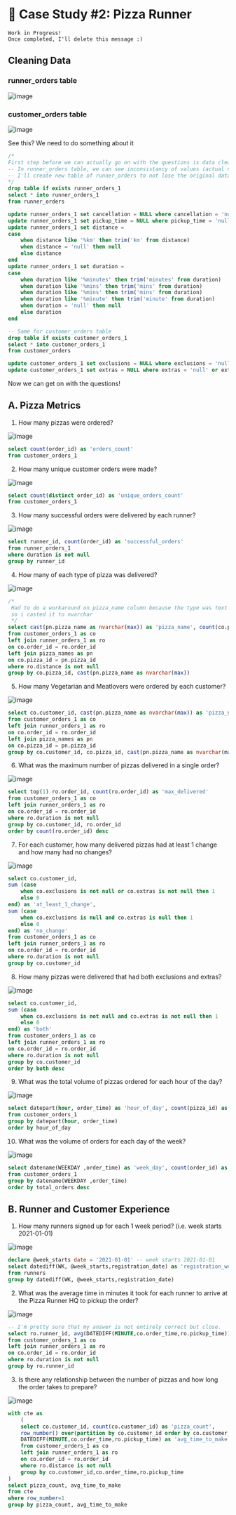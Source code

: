 # 🍕 Case Study #2: Pizza Runner

	Work in Progress!
	Once completed, I'll delete this message :)

## Cleaning Data

### runner_orders table
![image](https://github.com/orseg/8-Week-SQL-Challenge/assets/83500544/1af77cc9-7262-451f-b0f7-d36a9ae4d523)

### customer_orders table
![image](https://github.com/orseg/8-Week-SQL-Challenge/assets/83500544/f6900be2-105f-45b0-bad4-9ffdeedadf04)

See this? We need to do something about it

```sql
/*
First step before we can actually go on with the questions is data cleaning (learned the hard way).
-- In runner_orders table, we can see inconsistancy of values (actual null, null as value, empty cells, misspellings..)
-- I'll create new table of runner_orders to not lose the original data and do the cleaning on the new table.
*/
drop table if exists runner_orders_1 
select * into runner_orders_1 
from runner_orders

update runner_orders_1 set cancellation = NULL where cancellation = 'null' or cancellation = ''
update runner_orders_1 set pickup_time = NULL where pickup_time = 'null'
update runner_orders_1 set distance = 
case
	when distance like '%km' then trim('km' from distance)
	when distance = 'null' then null
	else distance
end
update runner_orders_1 set duration = 
case
	when duration like '%minutes' then trim('minutes' from duration)
	when duration like '%mins' then trim('mins' from duration)
	when duration like '%mins' then trim('mins' from duration)
	when duration like '%minute' then trim('minute' from duration)
	when duration = 'null' then null
	else duration
end

-- Same for customer_orders table
drop table if exists customer_orders_1 
select * into customer_orders_1 
from customer_orders

update customer_orders_1 set exclusions = NULL where exclusions = 'null' or exclusions = ''
update customer_orders_1 set extras = NULL where extras = 'null' or extras = ''
```

Now we can get on with the questions!

## A. Pizza Metrics

1. How many pizzas were ordered?

![image](https://github.com/orseg/8-Week-SQL-Challenge/assets/83500544/50c33e82-8534-4104-ac57-26b66e7c7353)
```sql
select count(order_id) as 'orders_count' 
from customer_orders_1
```



2. How many unique customer orders were made?

![image](https://github.com/orseg/8-Week-SQL-Challenge/assets/83500544/b89b56d4-05a8-4769-af6c-df5ee3d1e4d4)
```sql
select count(distinct order_id) as 'unique_orders_count' 
from customer_orders_1 
```

3. How many successful orders were delivered by each runner?

![image](https://github.com/orseg/8-Week-SQL-Challenge/assets/83500544/68f9f810-caf2-4da3-963f-2bfb4592dfb2)
```sql
select runner_id, count(order_id) as 'successful_orders' 
from runner_orders_1 
where duration is not null 
group by runner_id 
```


4. How many of each type of pizza was delivered?

![image](https://github.com/orseg/8-Week-SQL-Challenge/assets/83500544/30d32c07-3534-422e-90c1-51730b2028f1)
```sql
/*
 Had to do a workaround on pizza_name column because the type was text which cannot be used in group by 
 so i casted it to nvarchar
 */
select cast(pn.pizza_name as nvarchar(max)) as 'pizza_name', count(co.pizza_id) 'total_deliveries'
from customer_orders_1 as co
left join runner_orders_1 as ro
on co.order_id = ro.order_id
left join pizza_names as pn
on co.pizza_id = pn.pizza_id
where ro.distance is not null
group by co.pizza_id, cast(pn.pizza_name as nvarchar(max))
```


5. How many Vegetarian and Meatlovers were ordered by each customer?

![image](https://github.com/orseg/8-Week-SQL-Challenge/assets/83500544/1d5e775b-274e-4831-8a3b-7e40252edff2)
```sql
select co.customer_id, cast(pn.pizza_name as nvarchar(max)) as 'pizza_name', count(co.pizza_id) 'total_deliveries'
from customer_orders_1 as co
left join runner_orders_1 as ro
on co.order_id = ro.order_id
left join pizza_names as pn
on co.pizza_id = pn.pizza_id
group by co.customer_id, co.pizza_id, cast(pn.pizza_name as nvarchar(max))
```


6. What was the maximum number of pizzas delivered in a single order?

![image](https://github.com/orseg/8-Week-SQL-Challenge/assets/83500544/d936eb77-e97c-40ff-94a6-cc0c717d49e7)
```sql
select top(1) ro.order_id, count(ro.order_id) as 'max_delivered'
from customer_orders_1 as co
left join runner_orders_1 as ro
on co.order_id = ro.order_id
where ro.duration is not null
group by co.customer_id, ro.order_id
order by count(ro.order_id) desc
```

7. For each customer, how many delivered pizzas had at least 1 change and how many had no changes?

![image](https://github.com/orseg/8-Week-SQL-Challenge/assets/83500544/ba3fa7d4-8e14-4645-a9a3-dbc2ef69b8c1)
```sql
select co.customer_id, 
sum (case
	when co.exclusions is not null or co.extras is not null then 1
	else 0
end) as 'at_least_1_change', 
sum (case
	when co.exclusions is null and co.extras is null then 1
	else 0
end) as 'no_change'
from customer_orders_1 as co
left join runner_orders_1 as ro
on co.order_id = ro.order_id
where ro.duration is not null
group by co.customer_id
```

8. How many pizzas were delivered that had both exclusions and extras?

![image](https://github.com/orseg/8-Week-SQL-Challenge/assets/83500544/2bc0a0a6-6e31-424d-b03b-d65c9f120b4c)
```sql
select co.customer_id, 
sum (case
	when co.exclusions is not null and co.extras is not null then 1
	else 0
end) as 'both' 
from customer_orders_1 as co
left join runner_orders_1 as ro
on co.order_id = ro.order_id
where ro.duration is not null
group by co.customer_id
order by both desc
```

9. What was the total volume of pizzas ordered for each hour of the day?

![image](https://github.com/orseg/8-Week-SQL-Challenge/assets/83500544/7438aec7-3f2d-456c-b628-1f94592bbc8f)
```sql
select datepart(hour, order_time) as 'hour_of_day', count(pizza_id) as 'total_pizzas_ordered'
from customer_orders_1
group by datepart(hour, order_time)
order by hour_of_day
```

10. What was the volume of orders for each day of the week?

![image](https://github.com/orseg/8-Week-SQL-Challenge/assets/83500544/04c87342-1549-4f10-8742-9095ea106891)
```sql
select datename(WEEKDAY ,order_time) as 'week_day', count(order_id) as 'total_orders'
from customer_orders_1
group by datename(WEEKDAY ,order_time)
order by total_orders desc
```

## B. Runner and Customer Experience

1. How many runners signed up for each 1 week period? (i.e. week starts 2021-01-01)

![image](https://github.com/orseg/8-Week-SQL-Challenge/assets/83500544/1a0b3117-5cb1-4c40-9126-d7b8edaeb0dd)
```sql
declare @week_starts date = '2021-01-01' -- week starts 2021-01-01
select datediff(WK, @week_starts,registration_date) as 'registration_week', count(runner_id) as 'signed_up_runners'
from runners
group by datediff(WK, @week_starts,registration_date)
```

2. What was the average time in minutes it took for each runner to arrive at the Pizza Runner HQ to pickup the order?

![image](https://github.com/orseg/8-Week-SQL-Challenge/assets/83500544/c6510397-239d-4b86-92e4-0f3d5b9a1a0d)
```sql
-- I'm pretty sure that my answer is not entirely correct but close.
select ro.runner_id, avg(DATEDIFF(MINUTE,co.order_time,ro.pickup_time)) as 'avg_time'
from customer_orders_1 as co
left join runner_orders_1 as ro
on co.order_id = ro.order_id
where ro.duration is not null
group by ro.runner_id
```

3. Is there any relationship between the number of pizzas and how long the order takes to prepare?

![image](https://github.com/orseg/8-Week-SQL-Challenge/assets/83500544/d0af8363-1041-4495-b18b-80b73651dc69)
```sql
with cte as 
	(
	select co.customer_id, count(co.customer_id) as 'pizza_count', 
	row_number() over(partition by co.customer_id order by co.customer_id) as row_number, 
	DATEDIFF(MINUTE,co.order_time,ro.pickup_time) as 'avg_time_to_make'
	from customer_orders_1 as co
	left join runner_orders_1 as ro
	on co.order_id = ro.order_id
	where ro.distance is not null
	group by co.customer_id,co.order_time,ro.pickup_time
)
select pizza_count, avg_time_to_make
from cte
where row_number=1
group by pizza_count, avg_time_to_make
